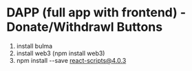 # DAPP (full app with frontend) - Donate/Withdrawl Buttons

1) install bulma
2) install web3 (npm install web3)
3) npm install --save react-scripts@4.0.3